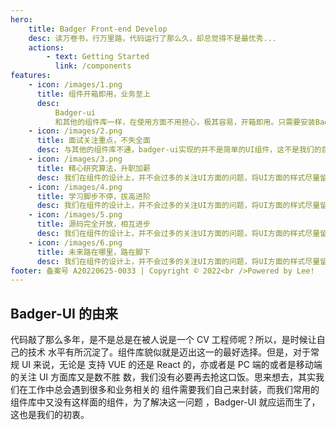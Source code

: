 ```yaml
---
hero:
    title: Badger Front-end Develop
    desc: 读万卷书，行万里路，代码运行了那么久，却总觉得不是最优秀...
    actions:
        - text: Getting Started
          link: /components
features:
    - icon: /images/1.png
      title: 组件开箱即用，业务至上
      desc:
          Badger-ui
          和其他的组件库一样，在使用方面不用担心，极其容易，开箱即用。只需要安装Badger-ui包，然后在自己的组件中导入即可。
    - icon: /images/2.png
      title: 面试关注重点，不失全面
      desc: 与其他的组件库不通，badger-ui实现的并不是简单的UI组件，这不是我们的目的，我们的目的是为了解决业务中的问题，所以我们核心是业务至上。
    - icon: /images/3.png
      title: 精心研究算法，升职加薪
      desc: 我们在组件的设计上，并不会过多的关注UI方面的问题，将UI方面的样式尽量留给使用者，我们设计的核心是解决业务中的相关问题。这是我们唯一的出发点。
    - icon: /images/4.png
      title: 学习脚步不停，拔高进阶
      desc: 我们在组件的设计上，并不会过多的关注UI方面的问题，将UI方面的样式尽量留给使用者，我们设计的核心是解决业务中的相关问题。这是我们唯一的出发点。
    - icon: /images/5.png
      title: 源码完全开放，相互进步
      desc: 我们在组件的设计上，并不会过多的关注UI方面的问题，将UI方面的样式尽量留给使用者，我们设计的核心是解决业务中的相关问题。这是我们唯一的出发点。
    - icon: /images/6.png
      title: 未来路在哪里，路在脚下
      desc: 我们在组件的设计上，并不会过多的关注UI方面的问题，将UI方面的样式尽量留给使用者，我们设计的核心是解决业务中的相关问题。这是我们唯一的出发点。
footer: 备案号 A20220625-0033 | Copyright © 2022<br />Powered by Lee!
---
```


## Badger-UI 的由来

代码敲了那么多年，是不是总是在被人说是一个 CV 工程师呢？所以，是时候让自己的技术
水平有所沉淀了。组件库貌似就是迈出这一的最好选择。但是，对于常规 UI 来说，无论是
支持 VUE 的还是 React 的，亦或者是 PC 端的或者是移动端的关注 UI 方面库又是数不胜
数，我们没有必要再去抢这口饭。思来想去，其实我们在工作中总会遇到很多和业务相关的
组件需要我们自己来封装，而我们常用的组件库中又没有这样面的组件，为了解决这一问题
，Badger-UI 就应运而生了，这也是我们的初衷。
